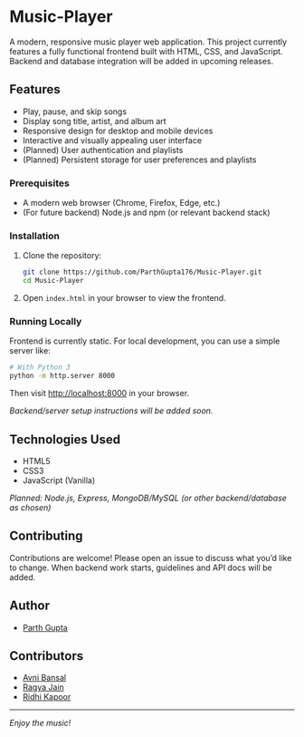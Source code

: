 # Music-Player

A modern, responsive music player web application. This project currently features a fully functional frontend built with HTML, CSS, and JavaScript. Backend and database integration will be added in upcoming releases.

## Features

- Play, pause, and skip songs
- Display song title, artist, and album art
- Responsive design for desktop and mobile devices
- Interactive and visually appealing user interface
- (Planned) User authentication and playlists
- (Planned) Persistent storage for user preferences and playlists


### Prerequisites

- A modern web browser (Chrome, Firefox, Edge, etc.)
- (For future backend) Node.js and npm (or relevant backend stack)

### Installation

1. Clone the repository:
    ```bash
    git clone https://github.com/ParthGupta176/Music-Player.git
    cd Music-Player
    ```
2. Open `index.html` in your browser to view the frontend.

### Running Locally

Frontend is currently static. For local development, you can use a simple server like:

```bash
# With Python 3
python -m http.server 8000
```
Then visit [http://localhost:8000](http://localhost:8000) in your browser.

_Backend/server setup instructions will be added soon._

## Technologies Used

- HTML5
- CSS3
- JavaScript (Vanilla)

_Planned: Node.js, Express, MongoDB/MySQL (or other backend/database as chosen)_

## Contributing

Contributions are welcome! Please open an issue to discuss what you’d like to change. When backend work starts, guidelines and API docs will be added.


## Author

- [Parth Gupta](https://github.com/ParthGupta176)

## Contributors

- [Avni Bansal](https://github.com/avnibansal009)
- [Ragya Jain](https://github.com/ragyajain)
- [Ridhi Kapoor](https://github.com/Ridhi-Kapoor)
 
---

_Enjoy the music!_
